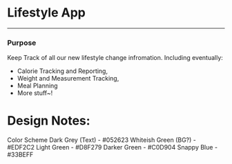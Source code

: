 # Lifestyle App
---
### Purpose
Keep Track of all our new lifestyle change infromation. Including eventually: 

 * Calorie Tracking and Reporting, 
 * Weight and Measurement Tracking,
 * Meal Planning
 * More stuff~!

# Design Notes:
Color Scheme
Dark Grey (Text) - #052623
Whiteish Green (BG?) - #EDF2C2
Light Green - #D8F279
Darker Green - #C0D904
Snappy Blue - #33BEFF
